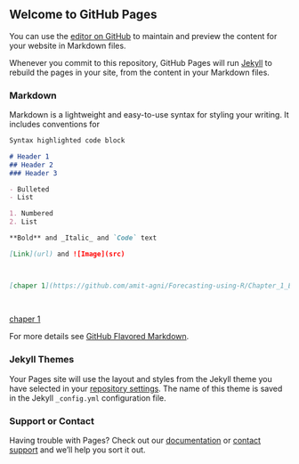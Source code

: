 ## Welcome to GitHub Pages

You can use the [editor on GitHub](https://github.com/amit-agni/Forecasting-using-R/edit/master/README.md) to maintain and preview the content for your website in Markdown files.

Whenever you commit to this repository, GitHub Pages will run [Jekyll](https://jekyllrb.com/) to rebuild the pages in your site, from the content in your Markdown files.

### Markdown

Markdown is a lightweight and easy-to-use syntax for styling your writing. It includes conventions for

```markdown
Syntax highlighted code block

# Header 1
## Header 2
### Header 3

- Bulleted
- List

1. Numbered
2. List

**Bold** and _Italic_ and `Code` text

[Link](url) and ![Image](src)



[chaper 1](https://github.com/amit-agni/Forecasting-using-R/Chapter_1_Exploring_and_Visualising_Time_Series_in_R.html)
      
      
```


[chaper 1](https://github.com/amit-agni/Forecasting-using-R/Chapter_1_Exploring_and_Visualising_Time_Series_in_R.html)
      


For more details see [GitHub Flavored Markdown](https://guides.github.com/features/mastering-markdown/).

### Jekyll Themes

Your Pages site will use the layout and styles from the Jekyll theme you have selected in your [repository settings](https://github.com/amit-agni/Forecasting-using-R/settings). The name of this theme is saved in the Jekyll `_config.yml` configuration file.

### Support or Contact

Having trouble with Pages? Check out our [documentation](https://help.github.com/categories/github-pages-basics/) or [contact support](https://github.com/contact) and we’ll help you sort it out.
